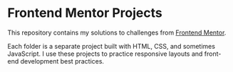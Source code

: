 # Frontend Mentor Projects

This repository contains my solutions to challenges from [Frontend Mentor](https://www.frontendmentor.io/).

Each folder is a separate project built with HTML, CSS, and sometimes JavaScript. I use these projects to practice responsive layouts and front-end development best practices.